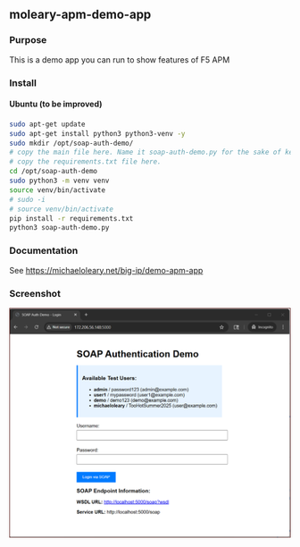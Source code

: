 ## moleary-apm-demo-app

### Purpose
This is a demo app you can run to show features of F5 APM

### Install

#### Ubuntu (to be improved)
```bash
sudo apt-get update
sudo apt-get install python3 python3-venv -y
sudo mkdir /opt/soap-auth-demo/
# copy the main file here. Name it soap-auth-demo.py for the sake of keeping the systemd unit file correct.
# copy the requirements.txt file here.
cd /opt/soap-auth-demo
sudo python3 -m venv venv
source venv/bin/activate
# sudo -i
# source venv/bin/activate
pip install -r requirements.txt
python3 soap-auth-demo.py
```

### Documentation
See https://michaeloleary.net/big-ip/demo-apm-app

### Screenshot
![Home Page Screenshot](/images/screenshot-home-page.png)
